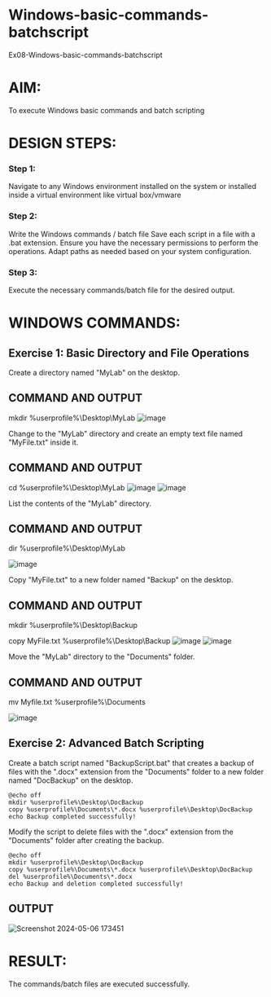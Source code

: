 # Windows-basic-commands-batchscript
Ex08-Windows-basic-commands-batchscript

# AIM:
To execute Windows basic commands and batch scripting

# DESIGN STEPS:

### Step 1:

Navigate to any Windows environment installed on the system or installed inside a virtual environment like virtual box/vmware 

### Step 2:

Write the Windows commands / batch file
Save each script in a file with a .bat extension.
Ensure you have the necessary permissions to perform the operations.
Adapt paths as needed based on your system configuration.
### Step 3:

Execute the necessary commands/batch file for the desired output. 




# WINDOWS COMMANDS:
## Exercise 1: Basic Directory and File Operations
Create a directory named "MyLab" on the desktop.


## COMMAND AND OUTPUT
mkdir %userprofile%\Desktop\MyLab
![image](https://github.com/Sarishatheiveegan/Windows-basic-commands-batchscript/assets/144979465/cb2b0591-7d16-4522-87b9-bdab71ca9e12)

Change to the "MyLab" directory and create an empty text file named "MyFile.txt" inside it.

## COMMAND AND OUTPUT
cd %userprofile%\Desktop\MyLab
![image](https://github.com/Sarishatheiveegan/Windows-basic-commands-batchscript/assets/144979465/47f0de2e-cc3b-4e03-a5ad-cab5b5de75cb)
![image](https://github.com/Sarishatheiveegan/Windows-basic-commands-batchscript/assets/144979465/09bb4649-ab8c-4525-90d2-29b9ff3f2933)


List the contents of the "MyLab" directory.


## COMMAND AND OUTPUT
dir %userprofile%\Desktop\MyLab

![image](https://github.com/Sarishatheiveegan/Windows-basic-commands-batchscript/assets/144979465/f5dce67f-d5a6-449d-bd1b-6f40fa763027)

Copy "MyFile.txt" to a new folder named "Backup" on the desktop.

## COMMAND AND OUTPUT
mkdir %userprofile%\Desktop\Backup

copy MyFile.txt %userprofile%\Desktop\Backup
![image](https://github.com/Sarishatheiveegan/Windows-basic-commands-batchscript/assets/144979465/8b741415-7b03-45fd-b05f-5646008c6c59)
![image](https://github.com/Sarishatheiveegan/Windows-basic-commands-batchscript/assets/144979465/871565c1-0102-478f-be1e-eac104c38cc7)


Move the "MyLab" directory to the "Documents" folder.


## COMMAND AND OUTPUT
mv Myfile.txt %userprofile%\Documents

![image](https://github.com/Sarishatheiveegan/Windows-basic-commands-batchscript/assets/144979465/e015a37d-477a-458b-800f-1262cced536c)


## Exercise 2: Advanced Batch Scripting
Create a batch script named "BackupScript.bat" that creates a backup of files with the ".docx" extension from the "Documents" folder to a new folder named "DocBackup" on the desktop.
```
@echo off
mkdir %userprofile%\Desktop\DocBackup
copy %userprofile%\Documents\*.docx %userprofile%\Desktop\DocBackup
echo Backup completed successfully!
```
Modify the script to delete files with the ".docx" extension from the "Documents" folder after creating the backup.
```
@echo off
mkdir %userprofile%\Desktop\DocBackup
copy %userprofile%\Documents\*.docx %userprofile%\Desktop\DocBackup
del %userprofile%\Documents\*.docx
echo Backup and deletion completed successfully!
```

## OUTPUT
![Screenshot 2024-05-06 173451](https://github.com/Sarishatheiveegan/Windows-basic-commands-batchscript/assets/144979465/c9df6dc0-b567-480a-b996-c27717ebf8cf)


# RESULT:
The commands/batch files are executed successfully.

